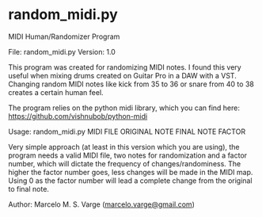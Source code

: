 # random_midi.py
MIDI Human/Randomizer Program

File: random_midi.py
Version: 1.0

This program was created for randomizing MIDI notes. I found this very useful
when mixing drums created on Guitar Pro in a DAW with a VST. Changing random
MIDI notes like kick from 35 to 36 or snare from 40 to 38 creates a certain
human feel.

The program relies on the python midi library, which you can find here:
https://github.com/vishnubob/python-midi
 
Usage: random_midi.py MIDI FILE ORIGINAL NOTE FINAL NOTE FACTOR

Very simple approach (at least in this version which you are using), 
the program needs a valid MIDI file, two notes for randomization and a 
factor number, which will dictate the frequency of changes/randominess.
The higher the factor number goes, less changes will be made in the MIDI map.
Using 0 as the factor number will lead a complete change from the original
to final note.

Author: Marcelo M. S. Varge (marcelo.varge@gmail.com)

